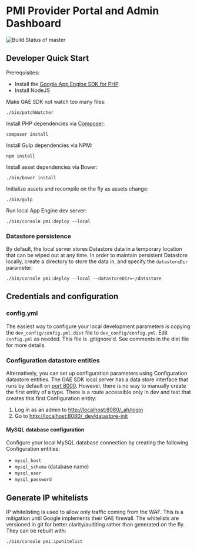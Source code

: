 # PMI Provider Portal and Admin Dashboard

![Build Status of master](https://circleci.com/gh/vanderbilt/pmi-drc-hpo.png?circle-token=17ce7a55825cb047e685c2376d7e33441a07c590)

## Developer Quick Start

Prerequisites:

* Install the [Google App Engine SDK for PHP](https://cloud.google.com/appengine/downloads).
* Install NodeJS

Make GAE SDK not watch too many files:

`./bin/patchWatcher`

Install PHP dependencies via [Composer](https://getcomposer.org/doc/00-intro.md#globally):

`composer install`

Install Gulp dependencies via NPM:

`npm install`

Install asset dependencies via Bower:

`./bin/bower install`

Initialize assets and recompile on the fly as assets change:

`./bin/gulp`

Run local App Engine dev server:

`./bin/console pmi:deploy --local`
 
### Datastore persistence
By default, the local server stores Datastore data in a temporary location that can be wiped out at any time.  In order to maintain persistent Datastore locally, create a directory to store the data in, and specify the `datastoreDir` parameter:

`./bin/console pmi:deploy --local --datastoreDir=~/datastore`


## Credentials and configuration

### config.yml

The easiest way to configure your local development parameters is copying the `dev_config/config.yml.dist` file to `dev_config/config.yml`.  Edit `config.yml` as needed.  This file is .gitignore'd.  See comments in the dist file for more details.

### Configuration datastore entities
Alternatively, you can set up configuration parameters using Configuration datastore entities.  The GAE SDK local server has a data store interface that runs by default on [port 8000](http://localhost:8000/datastore).  However, there is no way to manually create the first entity of a type.  There is a route accessible only in dev and test that creates this first Configuration entity:

1. Log in as an admin to [http://localhost:8080/_ah/login](http://localhost:8080/_ah/login)
2. Go to [http://localhost:8080/_dev/datastore-init](http://localhost:8080/_dev/datastore-init)

#### MySQL database configuration
Configure your local MySQL database connection by creating the following Configuration entities:

* `mysql_host`
* `mysql_schema` (database name)
* `mysql_user`
* `mysql_password`

## Generate IP whitelists

IP whitelisting is used to allow only traffic coming from the WAF. This is a mitigation until Google implements their GAE firewall. The whitelists are versioned in git for better clarity/auditing rather than generated on the fly. They can be rebuilt with:

`./bin/console pmi:ipwhitelist`
